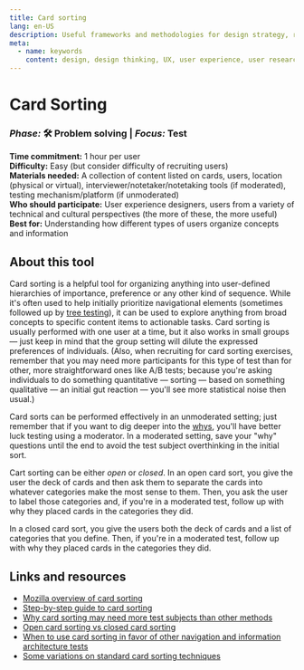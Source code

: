 ```yaml
---
title: Card sorting
lang: en-US
description: Useful frameworks and methodologies for design strategy, research and testing
meta:
  - name: keywords
    content: design, design thinking, UX, user experience, user research, user testing
---
```


# Card Sorting

### _Phase:_ 🛠️  Problem solving   \|   _Focus:_ Test

**Time commitment:** 1 hour per user  
**Difficulty:** Easy (but consider difficulty of recruiting users)  
**Materials needed:** A collection of content listed on cards, users, location (physical or virtual), interviewer/notetaker/notetaking tools (if moderated), testing mechanism/platform (if unmoderated)  
**Who should participate:** User experience designers, users from a variety of technical and cultural perspectives (the more of these, the more useful)  
**Best for:** Understanding how different types of users organize concepts and information

## About this tool

Card sorting is a helpful tool for organizing anything into user-defined hierarchies of importance, preference or any other kind of sequence. While it's often used to help initially prioritize navigational elements (sometimes followed up by [tree testing](tree-testing.md)), it can be used to explore anything from broad concepts to specific content items to actionable tasks. Card sorting is usually performed with one user at a time, but it also works in small groups — just keep in mind that the group setting will dilute the expressed preferences of individuals. (Also, when recruiting for card sorting exercises, remember that you may need more participants for this type of test than for other, more straightforward ones like A/B tests; because you're asking individuals to do something quantitative — sorting — based on something qualitative — an initial gut reaction — you'll see more statistical noise then usual.)

Card sorts can be performed effectively in an unmoderated setting; just remember that if you want to dig deeper into the [whys](five-whys.md), you'll have better luck testing using a moderator. In a moderated setting, save your "why" questions until the end to avoid the test subject overthinking in the initial sort.

Cart sorting can be either _open_ or _closed_. In an open card sort, you give the user the deck of cards and then ask them to separate the cards into whatever categories make the most sense to them. Then, you ask the user to label those categories and, if you're in a moderated test, follow up with why they placed cards in the categories they did.

In a closed card sort, you give the users both the deck of cards and a list of categories that you define. Then, if you're in a moderated test, follow up with why they placed cards in the categories they did.

## Links and resources

* [Mozilla overview of card sorting](https://toolkit.mozilla.org/method/card-sort/)
* [Step-by-step guide to card sorting](https://www.usability.gov/how-to-and-tools/methods/card-sorting.html)
* [Why card sorting may need more test subjects than other methods](https://www.nngroup.com/articles/card-sorting-how-many-users-to-test/)
* [Open card sorting vs closed card sorting](https://methods.18f.gov/validate/card-sorting/)
* [When to use card sorting in favor of other navigation and information architecture tests](https://www.nngroup.com/articles/navigation-ia-tests/)
* [Some variations on standard card sorting techniques](https://www.designkit.org/methods/card-sort)

